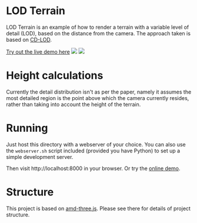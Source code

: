 LOD Terrain
===========

LOD Terrain is an example of how to render a terrain with a variable level of detail (LOD), based on the distance from the camera. The approach taken is based on [CD-LOD](http://www.vertexasylum.com/downloads/cdlod/cdlod_latest.pdf). 

[Try out the live demo here](http://felixpalmer.github.io/lod-terrain)
![](https://github.com/felixpalmer/lod-terrain/raw/master/screenshots/screenshot1.png)
![](https://github.com/felixpalmer/lod-terrain/raw/master/screenshots/screenshot2.png)

Height calculations
===================

Currently the detail distribution isn't as per the paper, namely it assumes the most detailed region is the point above which the camera currently resides, rather than taking into account the height of the terrain.

Running
=======

Just host this directory with a webserver of your choice. You can also use the `webserver.sh` script included (provided you have Python) to set up a simple development server.

Then visit http://localhost:8000 in your browser. Or try the [online demo](http://felixpalmer.github.io/lod-terrain).

Structure
=========

This project is based on [amd-three.js](https://github.com/felixpalmer/amd-three.js/). Please see there for details of project structure.
